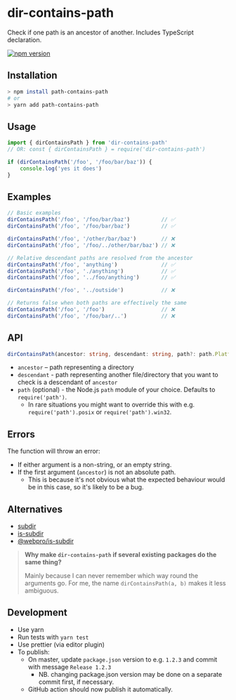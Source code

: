 # dir-contains-path

Check if one path is an ancestor of another. Includes TypeScript declaration.

[![npm version](https://img.shields.io/npm/v/dir-contains-path.svg)](https://www.npmjs.com/package/dir-contains-path)

## Installation

```sh
> npm install path-contains-path
# or
> yarn add path-contains-path
```

## Usage

```ts
import { dirContainsPath } from 'dir-contains-path'
// OR: const { dirContainsPath } = require('dir-contains-path')

if (dirContainsPath('/foo', '/foo/bar/baz')) {
    console.log('yes it does')
}
```

## Examples

```js
// Basic examples
dirContainsPath('/foo', '/foo/bar/baz')          // ✅
dirContainsPath('/foo', '/foo/bar/baz')          // ✅

dirContainsPath('/foo', '/other/bar/baz')        // ❌
dirContainsPath('/foo', '/foo/../other/bar/baz') // ❌

// Relative descendant paths are resolved from the ancestor
dirContainsPath('/foo', 'anything')              // ✅
dirContainsPath('/foo', './anything')            // ✅
dirContainsPath('/foo', '../foo/anything')       // ✅

dirContainsPath('/foo', '../outside')            // ❌

// Returns false when both paths are effectively the same
dirContainsPath('/foo', '/foo')                  // ❌
dirContainsPath('/foo', '/foo/bar/..')           // ❌
```

## API

```ts
dirContainsPath(ancestor: string, descendant: string, path?: path.PlatformPath): boolean
```

- `ancestor` – path representing a directory
- `descendant` - path representing another file/directory that you want to check is a descendant of `ancestor`
- `path` (optional) - the Node.js `path` module of your choice. Defaults to `require('path')`.
  - In rare situations you might want to override this with e.g. `require('path').posix` or `require('path').win32`.

## Errors

The function will throw an error:

- If either argument is a non-string, or an empty string.
- If the first argument (`ancestor`) is not an absolute path.
  - This is because it's not obvious what the expected behaviour would be in this case, so it's likely to be a bug.

## Alternatives

- [subdir](https://www.npmjs.com/package/subdir)
- [is-subdir](https://www.npmjs.com/package/is-subdir)
- [@webpro/is-subdir](https://www.npmjs.com/package/@webpro/is-subdir)

> **Why make `dir-contains-path` if several existing packages do the same thing?**
>
> Mainly because I can never remember which way round the arguments go. For me, the name `dirContainsPath(a, b)` makes it less ambiguous.

## Development

- Use yarn
- Run tests with `yarn test`
- Use prettier (via editor plugin)
- To publish:
  - On master, update `package.json` version to e.g. `1.2.3` and commit with message `Release 1.2.3`
    - NB. changing package.json version may be done on a separate commit first, if necessary.
  - GitHub action should now publish it automatically.

